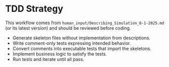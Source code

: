 # TDD Strategy

This workflow comes from `human_input/Describing_Simulation_8-1-2025.md` (or its latest version) and should be reviewed before coding.

- Generate skeleton files without implementation from descriptions.
- Write comment-only tests expressing intended behavior.
- Convert comments into executable tests that import the skeletons.
- Implement business logic to satisfy the tests.
- Run tests and iterate until all pass.
